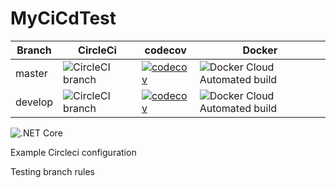 # MyCiCdTest
| Branch | CircleCi | codecov | Docker |
| ------ | ------ | ------ | ------ |
| master | ![CircleCI branch](https://img.shields.io/circleci/project/github/Mathavana/MyCiCdTest/master.svg?style=popout) | [![codecov](https://codecov.io/gh/Mathavana/MyCiCdTest/branch/master/graph/badge.svg)](https://codecov.io/gh/Mathavana/MyCiCdTest) | ![Docker Cloud Automated build](https://img.shields.io/docker/cloud/automated/math08avan/aspnetcore-my-ci-cd-test.svg?style=popout) |
| develop | ![CircleCI branch](https://img.shields.io/circleci/project/github/Mathavana/MyCiCdTest/develop.svg?style=popout) | [![codecov](https://codecov.io/gh/Mathavana/MyCiCdTest/branch/master/graph/badge.svg)](https://codecov.io/gh/Mathavana/MyCiCdTest) | ![Docker Cloud Automated build](https://img.shields.io/docker/cloud/automated/math08avan/aspnetcore-my-ci-cd-test.svg?style=popout) |

![.NET Core](https://github.com/MathavanN/MyCiCdTest/workflows/.NET%20Core/badge.svg?branch=master)

Example Circleci configuration

Testing branch rules
